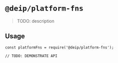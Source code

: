 # `@deip/platform-fns`

> TODO: description

## Usage

```
const platformFns = require('@deip/platform-fns');

// TODO: DEMONSTRATE API
```
